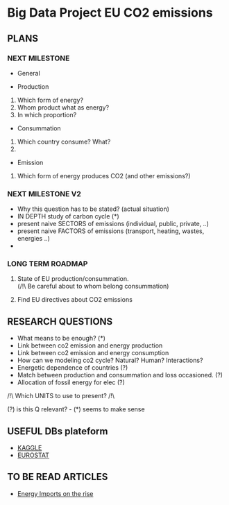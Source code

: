# Big Data Project EU CO2 emissions
## PLANS

### NEXT MILESTONE
* General

* Production
1. Which form of energy?
2. Whom product what as energy?
3. In which proportion?

* Consummation
1. Which country consume? What?
2. 

* Emission
1. Which form of energy produces CO2 (and other emissions?)

### NEXT MILESTONE V2
* Why this question has to be stated? (actual situation)
* IN DEPTH study of carbon cycle (*)
* present naive SECTORS of emissions (individual, public, private, ..)
* present naive FACTORS of emissions (transport, heating, wastes, energies ..)
* 

### LONG TERM ROADMAP 
1. State of EU production/consummation.   
(/!\ Be careful about to whom belong consummation)   

2. Find EU directives about CO2 emissions

## RESEARCH QUESTIONS
* What means to be enough? (*)
* Link between co2 emission and energy production
* Link between co2 emission and energy consumption
* How can we modeling co2 cycle? Natural? Human? Interactions?
* Energetic dependence of countries (?)
* Match between production and consummation and loss occasioned. (?)
* Allocation of fossil energy for elec (?)

 /!\ Which UNITS to use to present? /!\  
  
  (?) is this Q relevant?  - (*) seems to make sense
## USEFUL DBs plateform

* [KAGGLE](https://www.kaggle.com/datasets)
* [EUROSTAT](https://ec.europa.eu/eurostat/data/database)

## TO BE READ ARTICLES
* [Energy Imports on the rise](https://ec.europa.eu/eurostat/en/web/products-eurostat-news/-/DDN-20191021-1)